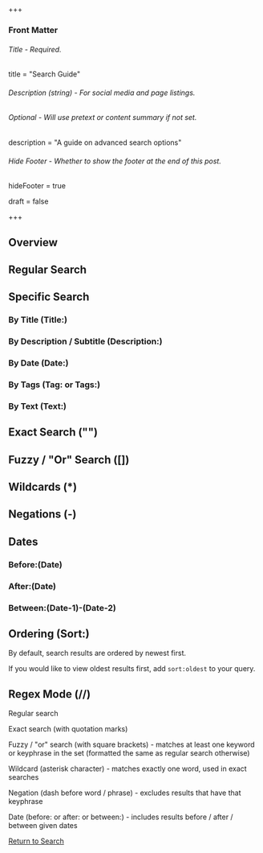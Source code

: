+++
### Front Matter
###### Title - Required.
title = "Search Guide"

###### Description (string) - For social media and page listings.
###### Optional - Will use pretext or content summary if not set.
description = "A guide on advanced search options"

###### Hide Footer - Whether to show the footer at the end of this post.
hideFooter = true

draft = false

+++

## Overview

## Regular Search

## Specific Search

### By Title (Title:)

### By Description / Subtitle (Description:)

### By Date (Date:)

### By Tags (Tag: or Tags:)

### By Text (Text:)

## Exact Search ("")

## Fuzzy / "Or" Search ([])

## Wildcards (*)

## Negations (-)

## Dates

### Before:(Date)

### After:(Date)

### Between:(Date-1)-(Date-2)

## Ordering (Sort:)

By default, search results are ordered by newest first.

If you would like to view oldest results first, add `sort:oldest` to your query.

## Regex Mode (//)

Regular search

Exact search (with quotation marks)

Fuzzy / "or" search (with square brackets) - matches at least one keyword or keyphrase in the set (formatted the same as regular search otherwise)

Wildcard (asterisk character) - matches exactly one word, used in exact searches

Negation (dash before word / phrase) - excludes results that have that keyphrase

Date (before: or after: or between:) - includes results before / after / between given dates

[Return to Search](/search/)
